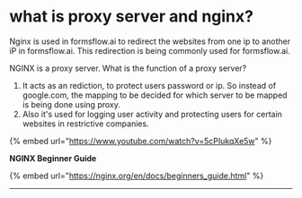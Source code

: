 # what is proxy server and nginx?

Nginx is used in formsflow.ai to redirect the websites from one ip to another iP in formsflow.ai. This redirection is being commonly used for formsflow.ai.

NGINX is a proxy server. What is the function of a proxy server?

1. It acts as an rediction, to protect users password or ip. So instead of google.com, the mapping to be decided for which server to be mapped is being done using proxy.
2. Also it's used for logging user activity and protecting users for certain websites in restrictive companies.

{% embed url="https://www.youtube.com/watch?v=5cPIukqXe5w" %}

**NGINX Beginner Guide**

{% embed url="https://nginx.org/en/docs/beginners_guide.html" %}

****
